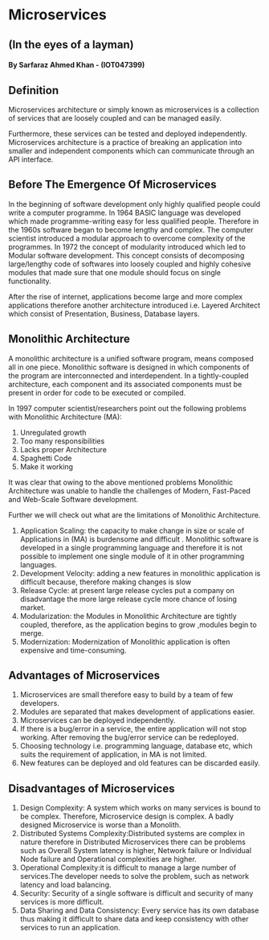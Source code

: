 # Microservices
## (In the eyes of a layman)
#### By Sarfaraz Ahmed Khan - (IOT047399)

## Definition
Microservices architecture or simply known as microservices is a collection of services that are loosely coupled and can be managed easily. 

Furthermore, these services can be tested and deployed independently. Microservices architecture is a practice of breaking an application into smaller and independent components which can communicate through an API interface.

## Before The Emergence Of Microservices
In the beginning of software development only highly qualified people could write a computer programme. In 1964 BASIC language was developed which made programme-writing easy for less qualified people. Therefore in the 1960s software began to become lengthy and complex. The computer scientist introduced a modular approach to overcome complexity of the programmes. In 1972 the concept of modularity introduced which led to Modular software development. This concept consists of decomposing large/lengthy code of softwares into loosely coupled and highly cohesive modules that made  sure that one module should focus on single functionality.

After the rise of internet, applications become large and more complex applications therefore  another architecture introduced i.e. Layered Architect which consist of Presentation, Business, Database layers.

## Monolithic Architecture
A monolithic architecture is a unified software program, means composed all in one piece. Monolithic software is designed in which components of the program are interconnected and interdependent. In a tightly-coupled architecture, each component and its associated components must be present in order for code to be executed or compiled.

In 1997 computer scientist/researchers point out the following problems with Monolithic Architecture (MA):

1. Unregulated growth
2. Too many responsibilities
3. Lacks proper Architecture
4. Spaghetti Code
5. Make it working

It was clear that owing to the above mentioned problems Monolithic Architecture was unable to handle the challenges of Modern, Fast-Paced and Web-Scale Software development.

Further we will check out what are the limitations of Monolithic Architecture.

1. Application Scaling: the capacity to make change in size or scale of Applications in (MA) is burdensome and difficult . Monolithic software is developed in a single programming language and therefore it is not possible to implement one single module of it in other programming languages.
2. Development Velocity: adding a new features in monolithic application is difficult because, therefore making changes is slow
3. Release Cycle: at present large release cycles put a company on disadvantage the more large release cycle more chance of losing market. 
4. Modularization: the Modules in Monolithic Architecture are tightly coupled, therefore, as the application begins to grow ,modules begin to merge.
5. Modernization: Modernization of Monolithic application is often expensive and time-consuming.

## Advantages of Microservices
1. Microservices are small therefore easy to build by a team of few developers.
2. Modules are separated that makes development of applications easier.
3. Microservices can be deployed independently. 
4. If there is a bug/error in a service, the entire application will not stop working. After removing the bug/error service can be redeployed.
5. Choosing technology i.e. programming language, database etc,  which suits the requirement of application, in MA is not limited.
6. New features can be deployed and old features can be discarded easily.

## Disadvantages of Microservices
1. Design Complexity: A system which works on many services is bound to be complex. Therefore, Microservice design is complex. A badly designed Microservice is worse than a Monolith.
2. Distributed Systems Complexity:Distributed systems are complex in nature therefore in Distributed Microservices there can be problems such as Overall System latency is higher, Network failure or Individual Node failure and Operational complexities are higher. 
3. Operational Complexity:it is difficult to manage a large number of services.The developer needs to solve the problem, such as network latency and load balancing.
4. Security:  Security of a single software is difficult and security of many services is more difficult.
5. Data Sharing and Data Consistency: Every service has its own database thus making it difficult to share data and keep consistency with other services to run an application.
